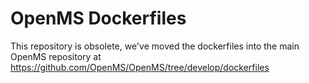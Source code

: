 # OpenMS Dockerfiles
This repository is obsolete, we've moved the dockerfiles into the main OpenMS repository at https://github.com/OpenMS/OpenMS/tree/develop/dockerfiles
